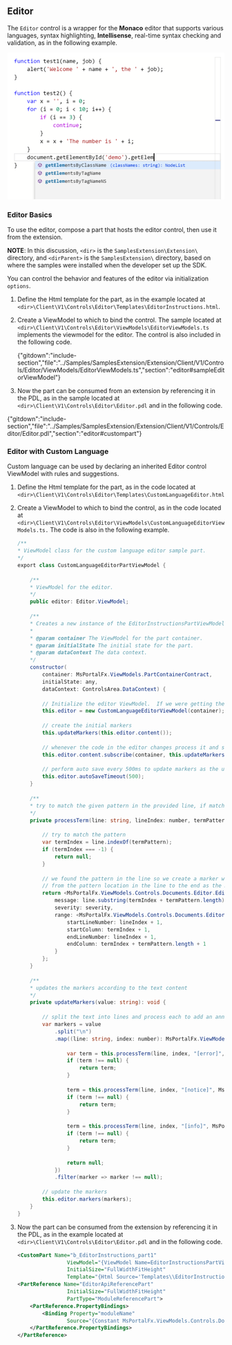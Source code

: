 
## Editor

The `Editor` control is a wrapper for the **Monaco** editor that supports various languages, syntax highlighting, **Intellisense**, real-time syntax checking and validation, as in the following example.

![alt-text](../media/portalfx-controls/editor-code.png "editor-code")

### Editor Basics

To use the editor, compose a part that hosts the editor control, then use it from the extension.

**NOTE**: In this discussion, `<dir>` is the `SamplesExtension\Extension\` directory, and  `<dirParent>`  is the `SamplesExtension\` directory, based on where the samples were installed when the developer set up the SDK. 

You can control the behavior and features of the editor via initialization `options`.

1. Define the Html template for the part, as in the example located at     `<dir>\Client\V1\Controls\Editor\Templates\EditorInstructions.html`.

1. Create a ViewModel to which to bind the control. The sample located at `<dir>\Client\V1\Controls\Editor\ViewModels\EditorViewModels.ts` implements the viewmodel for the editor. The  control is also included in the following code.

    {"gitdown":"include-section","file":"../Samples/SamplesExtension/Extension/Client/V1/Controls/Editor/ViewModels/EditorViewModels.ts","section":"editor#sampleEditorViewModel"} 

1. Now the part can be consumed from an extension by referencing it in the PDL, as in the sample located at `<dir>\Client\V1\Controls\Editor\Editor.pdl` and in the following code.

 {"gitdown":"include-section","file":"../Samples/SamplesExtension/Extension/Client/V1/Controls/Editor/Editor.pdl","section":"editor#custompart"}

### Editor with Custom Language

Custom language can be used by declaring an inherited Editor control ViewModel with rules and suggestions.

1. Define the Html template for the part, as in the code located at `<dir>\Client\V1\Controls\Editor\Templates\CustomLanguageEditor.html`

1. Create a ViewModel to which to bind the control, as in the code located at `<dir>\Client\V1\Controls\Editor\ViewModels\CustomLanguageEditorViewModels.ts.` The code is also in the following example.

    ```cs
    /**
    * ViewModel class for the custom language editor sample part.
    */
    export class CustomLanguageEditorPartViewModel {

        /**
        * ViewModel for the editor.
        */
        public editor: Editor.ViewModel;

        /**
        * Creates a new instance of the EditorInstructionsPartViewModel class.
        *
        * @param container The ViewModel for the part container.
        * @param initialState The initial state for the part.
        * @param dataContext The data context.
        */
        constructor(
            container: MsPortalFx.ViewModels.PartContainerContract,
            initialState: any,
            dataContext: ControlsArea.DataContext) {

            // Initialize the editor ViewModel.  If we were getting the data from teh data context, we would pass it in here.
            this.editor = new CustomLanguageEditorViewModel(container);

            // create the initial markers
            this.updateMarkers(this.editor.content());

            // whenever the code in the editor changes process it and set the markers
            this.editor.content.subscribe(container, this.updateMarkers.bind(this));

            // perform auto save every 500ms to update markers as the user edits the text
            this.editor.autoSaveTimeout(500);
        }

        /**
        * try to match the given pattern in the provided line, if matched construct a marker for that line
        */
        private processTerm(line: string, lineIndex: number, termPattern: string, severity: MsPortalFx.ViewModels.Controls.Documents.Editor.MarkerSeverity): MsPortalFx.ViewModels.Controls.Documents.Editor.EditorMarker {

            // try to match the pattern
            var termIndex = line.indexOf(termPattern);
            if (termIndex === -1) {
                return null;
            }

            // we found the pattern in the line so we create a marker which uses the defined severity and the rest of the text
            // from the pattern location in the line to the end as the message
            return <MsPortalFx.ViewModels.Controls.Documents.Editor.EditorMarker> {
                message: line.substring(termIndex + termPattern.length),
                severity: severity,
                range: <MsPortalFx.ViewModels.Controls.Documents.Editor.EditorRange> {
                    startLineNumber: lineIndex + 1,
                    startColumn: termIndex + 1,
                    endLineNumber: lineIndex + 1,
                    endColumn: termIndex + termPattern.length + 1
                }
            };
        }

        /**
        * updates the markers according to the text content
        */
        private updateMarkers(value: string): void {

            // split the text into lines and process each to add an annotation to it
            var markers = value
                .split("\n")
                .map((line: string, index: number): MsPortalFx.ViewModels.Controls.Documents.Editor.EditorMarker => {

                    var term = this.processTerm(line, index, "[error]", MsPortalFx.ViewModels.Controls.Documents.Editor.MarkerSeverity.Error);
                    if (term !== null) {
                        return term;
                    }

                    term = this.processTerm(line, index, "[notice]", MsPortalFx.ViewModels.Controls.Documents.Editor.MarkerSeverity.Warning);
                    if (term !== null) {
                        return term;
                    }

                    term = this.processTerm(line, index, "[info]", MsPortalFx.ViewModels.Controls.Documents.Editor.MarkerSeverity.Info);
                    if (term !== null) {
                        return term;
                    }

                    return null;
                })
                .filter(marker => marker !== null);

            // update the markers
            this.editor.markers(markers);
        }
    }
    ```

1. Now the part can be consumed from the extension by referencing it in the PDL, as in the example located at `<dir>\Client\V1\Controls\Editor\Editor.pdl` and in the following code.

    ```xml
    <CustomPart Name="b_EditorInstructions_part1"
                    ViewModel="{ViewModel Name=EditorInstructionsPartViewModel, Module=./Editor/ViewModels/EditorViewModels}"
                    InitialSize="FullWidthFitHeight"
                    Template="{Html Source='Templates\\EditorInstructions.html'}" />
    <PartReference Name="EditorApiReferencePart"
                    InitialSize="FullWidthFitHeight"
                    PartType="ModuleReferencePart">
        <PartReference.PropertyBindings>
            <Binding Property="moduleName"
                    Source="{Constant MsPortalFx.ViewModels.Controls.Documents.Editor}" />
        </PartReference.PropertyBindings>
    </PartReference>
    ```